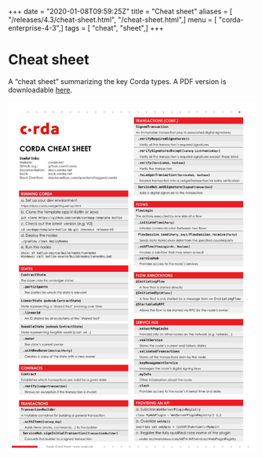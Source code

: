 +++
date = "2020-01-08T09:59:25Z"
title = "Cheat sheet"
aliases = [ "/releases/4.3/cheat-sheet.html", "/cheat-sheet.html",]
menu = [ "corda-enterprise-4-3",]
tags = [ "cheat", "sheet",]
+++


# Cheat sheet

A “cheat sheet” summarizing the key Corda types. A PDF version is downloadable [here](_static/corda-cheat-sheet.pdf).

![cheatsheet](resources/cheatsheet.jpg "cheatsheet")
